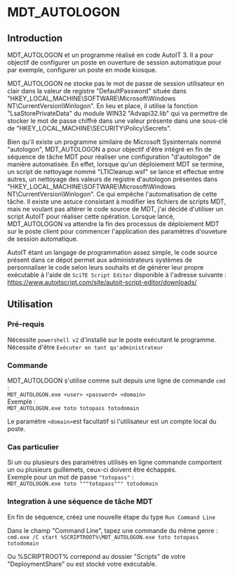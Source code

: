 # MDT_AUTOLOGON  

## Introduction  
MDT_AUTOLOGON et un programme réalisé en code AutoIT 3. Il a pour objectif de configurer un poste en ouverture de session automatique pour par exemple, configurer un poste en mode kiosque.  

MDT_AUTOLOGON ne stocke pas le mot de passe de session utilisateur en clair dans la valeur de registre "DefaultPassword" située dans "HKEY_LOCAL_MACHINE\SOFTWARE\Microsoft\Windows NT\CurrentVersion\Winlogon". En lieu et place, il utilise la fonction "LsaStorePrivateData" du module WIN32 "Advapi32.lib" qui va permettre de stocker le mot de passe chiffré dans une valeur présente dans une sous-clé de "HKEY_LOCAL_MACHINE\SECURITY\Policy\Secrets".  

Bien qu'il existe un programme similaire de Microsoft Sysinternals nommé "autologon", MDT_AUTOLOGON a pour objectif d'être intégré en fin de séquence de tâche MDT pour réaliser une configuration "d'autologon" de manière automatisée. En effet, lorsque qu'un déploiement MDT se termine, un script de nettoyage nommé "LTICleanup.wsf" se lance et effectue entre autres, un nettoyage des valeurs de registre d'autologon présentes dans "HKEY_LOCAL_MACHINE\SOFTWARE\Microsoft\Windows NT\CurrentVersion\Winlogon". Ce qui empêche l'automatisation de cette tâche. Il existe une astuce consistant à modifier les fichiers de scripts MDT, mais ne voulant pas altérer le code source de MDT, j'ai décidé d'utiliser un script AutoIT pour réaliser cette opération. Lorsque lancé, MDT_AUTOLOGON va attendre la fin des processus de déploiement MDT sur le poste client pour commencer l'application des paramètres d'ouveture de session automatique.  

AutoIT étant un langage de programmation assez simple, le code source présent dans ce dépot permet aux administrateurs systèmes de personnaliser le code selon leurs souhaits et de générer leur propre exécutable à l'aide de `SciTE Script Editor` disponible à l'adresse suivante :  
https://www.autoitscript.com/site/autoit-script-editor/downloads/


## Utilisation
### Pré-requis
Nécessite `powershell v2` d'installé sur le poste exécutant le programme.  
Nécessite d'être `Exécuter en tant qu'administrateur`  

### Commande
MDT_AUTOLOGON s'utilise comme suit depuis une ligne de commande `cmd` :  
`MDT_AUTOLOGON.exe <user> <password> <domain>`  
Exemple :  
`MDT_AUTOLOGON.exe toto totopass totodomain`

Le paramètre `<domain>`est facultatif si l'utilisateur est un compte local du poste.  

### Cas particulier
Si un ou plusieurs des paramètres utilisés en ligne commande comportent un ou plusieurs guillemets, ceux-ci doivent être échappés.  
Exemple pour un mot de passe `"totopass"` :  
`MDT_AUTOLOGON.exe toto """totopass""" totodomain`  

### Integration à une séquence de tâche MDT
En fin de séquence, créez une nouvelle étape du type `Run Command Line`  

Dans le champ "Command Line", tapez une commande du même genre :  
`cmd.exe /C start %SCRIPTROOT%\MDT_AUTOLOGON.exe toto totopass totodomain`  

Ou %SCRIPTROOT% correpond au dossier "Scripts" de votre "DeploymentShare" ou est stocké votre exécutable. 


